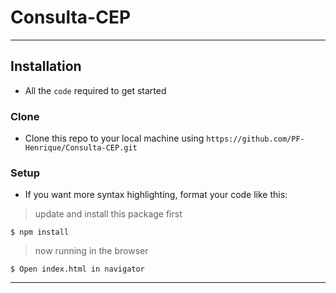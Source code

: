 # Consulta-CEP

---

## Installation

- All the `code` required to get started

### Clone

- Clone this repo to your local machine using `https://github.com/PF-Henrique/Consulta-CEP.git`

### Setup

- If you want more syntax highlighting, format your code like this:

> update and install this package first

```shell now install npm packages
$ npm install
```

> now running in the browser
```
$ Open index.html in navigator
```

---
